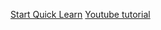 [Start Quick Learn](https://github.com/niltechit/ftpsharplibrary/wiki/Start%E2%80%90Quick%E2%80%90Learn)
 [Youtube tutorial](https://www.youtube.com/watch?v=rQvk9LkCAeE&list=PLwcMgfnd3kHqS90cD53NcQanxLEtgt5tP) 
